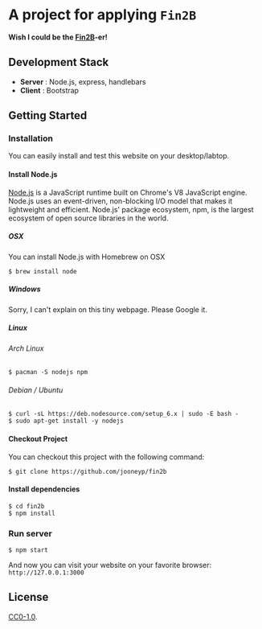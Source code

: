 # A project for applying `Fin2B`


**Wish I could be the [Fin2B][fin2b]-er!**

[fin2b]: http://fin2b.com

## Development Stack

- **Server** : Node.js, express, handlebars
- **Client** : Bootstrap

## Getting Started

### Installation

You can easily install and test this website on your desktop/labtop.

#### Install Node.js

[Node.js][nodejs] is a JavaScript runtime built on Chrome's V8 JavaScript engine. Node.js uses an event-driven, non-blocking I/O model that makes it lightweight and efficient. Node.js' package ecosystem, npm, is the largest ecosystem of open source libraries in the world.

[nodejs]: https://nodejs.org/

##### OSX

You can install Node.js with Homebrew on OSX

    $ brew install node

##### Windows

Sorry, I can't explain on this tiny webpage. Please Google it.

##### Linux

###### Arch Linux

    $ pacman -S nodejs npm

###### Debian / Ubuntu

    $ curl -sL https://deb.nodesource.com/setup_6.x | sudo -E bash -
    $ sudo apt-get install -y nodejs

#### Checkout Project

You can checkout this project with the following command:

    $ git clone https://github.com/jooneyp/fin2b

#### Install dependencies

    $ cd fin2b
    $ npm install

### Run server

    $ npm start

And now you can visit your website on your favorite browser: `http://127.0.0.1:3000`

## License

[CC0-1.0](./LICENSE).
